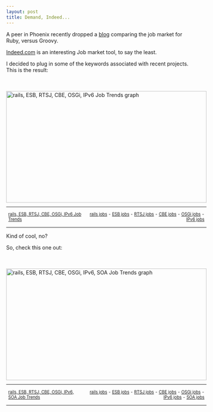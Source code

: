 ```yaml
---
layout: post
title: Demand, Indeed...
---
```


A peer in Phoenix recently dropped a
<a href="http://www.jamesbritt.com/2008/4/24/trendy">blog</a> comparing
the job market for Ruby, versus Groovy.

<a href="http://www.indeed.com">Indeed.com</a> is an interesting Job
market tool, to say the least.

I decided to plug in some of the keywords associated with recent
projects. This is the result:  
<br><br>

<div style="width:540px">

<a href="http://www.indeed.com/jobtrends?q=rails%2C+ESB%2C+RTSJ%2C+CBE%2C+OSGi%2C+IPv6" title="rails, ESB, RTSJ, CBE, OSGi, IPv6 Job Trends">  
<img width="540" height="300" src="http://www.indeed.com/trendgraph/jobgraph.png?q=rails%2C+ESB%2C+RTSJ%2C+CBE%2C+OSGi%2C+IPv6" border="0" alt="rails, ESB, RTSJ, CBE, OSGi, IPv6 Job Trends graph">  
</a>

<table width="100%" cellpadding="6" cellspacing="0" border="0" style="font-size:80%">
<tr>
<td>

<a href="http://www.indeed.com/jobtrends?q=rails%2C+ESB%2C+RTSJ%2C+CBE%2C+OSGi%2C+IPv6">rails,
ESB, RTSJ, CBE, OSGi, IPv6 Job Trends</a>

</td>
<td align="right">

<a href="http://www.indeed.com/jobs?q=rails">rails jobs</a> -
<a href="http://www.indeed.com/jobs?q=ESB">ESB jobs</a> -
<a href="http://www.indeed.com/jobs?q=RTSJ">RTSJ jobs</a> -
<a href="http://www.indeed.com/jobs?q=CBE">CBE jobs</a> -
<a href="http://www.indeed.com/jobs?q=OSGi">OSGi jobs</a> -
<a href="http://www.indeed.com/jobs?q=IPv6">IPv6 jobs</a>

</td>
</tr>
</table>
</div>

Kind of cool, no?

So, check this one out:  
<br><br>

<div style="width:540px">

<a href="http://www.indeed.com/jobtrends?q=rails%2C+ESB%2C+RTSJ%2C+CBE%2C+OSGi%2C+IPv6%2C+SOA" title="rails, ESB, RTSJ, CBE, OSGi, IPv6, SOA Job Trends">  
<img width="540" height="300" src="http://www.indeed.com/trendgraph/jobgraph.png?q=rails%2C+ESB%2C+RTSJ%2C+CBE%2C+OSGi%2C+IPv6%2C+SOA" border="0" alt="rails, ESB, RTSJ, CBE, OSGi, IPv6, SOA Job Trends graph">  
</a>

<table width="100%" cellpadding="6" cellspacing="0" border="0" style="font-size:80%">
<tr>
<td>

<a href="http://www.indeed.com/jobtrends?q=rails%2C+ESB%2C+RTSJ%2C+CBE%2C+OSGi%2C+IPv6%2C+SOA">rails,
ESB, RTSJ, CBE, OSGi, IPv6, SOA Job Trends</a>

</td>
<td align="right">

<a href="http://www.indeed.com/jobs?q=rails">rails jobs</a> -
<a href="http://www.indeed.com/jobs?q=ESB">ESB jobs</a> -
<a href="http://www.indeed.com/jobs?q=RTSJ">RTSJ jobs</a> -
<a href="http://www.indeed.com/jobs?q=CBE">CBE jobs</a> -
<a href="http://www.indeed.com/jobs?q=OSGi">OSGi jobs</a> -
<a href="http://www.indeed.com/jobs?q=IPv6">IPv6 jobs</a> -
<a href="http://www.indeed.com/jobs?q=SOA">SOA jobs</a>

</td>
</tr>
</table>
</div>
